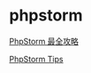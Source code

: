 # phpstorm

[PhpStorm 最全攻略](https://laravel-china.org/articles/15396/collated-a-tutorial-on-phpstorm)

[PhpStorm Tips](https://phpstorm.tips/)
